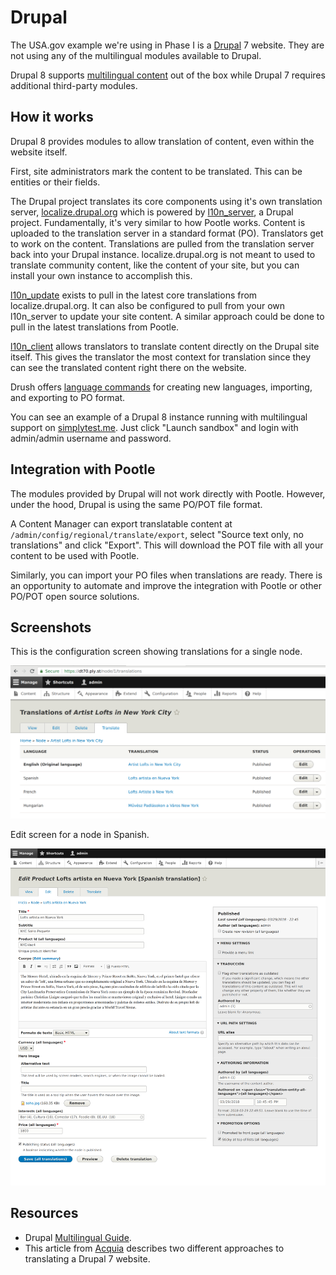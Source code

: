 # Drupal

The USA.gov example we're using in Phase I is a [Drupal][drupal] 7 website. They
are not using any of the multilingual modules available to Drupal.

Drupal 8 supports [multilingual content][drupal-multilingual-guide] out of the
box while Drupal 7 requires additional third-party modules.


## How it works

Drupal 8 provides modules to allow translation of content, even within the
website itself.

First, site administrators mark the content to be translated. This can be
entities or their fields.

The Drupal project translates its core components using it's own translation
server, [localize.drupal.org][localize-drupal] which is powered by
[l10n_server][l10n_server], a Drupal project. Fundamentally, it's very similar
to how Pootle works. Content is uploaded to the translation server in a standard
format (PO). Translators get to work on the content. Translations are pulled
from the translation server back into your Drupal instance. localize.drupal.org
is not meant to used to translate community content, like the content of your
site, but you can install your own instance to accomplish this.

[l10n_update][l10n_update] exists to pull in the latest core translations from
localize.drupal.org. It can also be configured to pull from your own l10n_server
to update your site content. A similar approach could be done to pull in the
latest translations from Pootle.

[l10n_client][l10n_client] allows translators to translate content directly on
the Drupal site itself. This gives the translator the most context for
translation since they can see the translated content right there on the
website.

Drush offers [language commands](https://www.drupal.org/project/drush_language)
for creating new languages, importing, and exporting to PO format.

You can see an example of a Drupal 8 instance running with multilingual support on
[simplytest.me](https://simplytest.me/project/multilingual_demo/8.x-1.x). Just
click "Launch sandbox" and login with admin/admin username and password.


## Integration with Pootle

The modules provided by Drupal will not work directly with Pootle. However,
under the hood, Drupal is using the same PO/POT file format.

A Content Manager can export translatable content at `/admin/config/regional/translate/export`,
select "Source text only, no translations" and click "Export". This will
download the POT file with all your content to be used with Pootle.

Similarly, you can import your PO files when translations are ready. There is an
opportunity to automate and improve the integration with Pootle or other PO/POT
open source solutions.


## Screenshots

This is the configuration screen showing translations for a single node.

![Screen showing titles of an article in English, Spanish, French, and Hungarian](../assets/drupal-multilingual-module-translation-screenshot.png)


Edit screen for a node in Spanish.

![Screen showing form for editing each field of the node](../assets/screencapture-dt70-ply-st-es-node-1-edit-2018-03-29-15_53_53.png)


## Resources

- Drupal [Multilingual Guide][drupal-multilingual-guide].
- This article from [Acquia][acquia-multilingual] describes two different
  approaches to translating a Drupal 7 website.


[acquia-multilingual]: https://www.acquia.com/blog/how-make-your-drupal-website-multilingual
[drupal-entity-translation]: https://www.drupal.org/docs/7/modules/entity-translation
[drupal]: https://www.drupal.org/
[drupal-multilingual-guide]: https://www.drupal.org/docs/8/multilingual
[l10n_client]: https://www.drupal.org/project/l10n_client
[l10n_server]: https://www.drupal.org/project/l10n_server
[l10n_update]: https://www.drupal.org/project/l10n_update
[localize-drupal]: https://localize.drupal.org/
